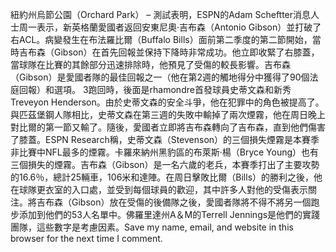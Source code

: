 紐約州烏節公園（Orchard Park） – 測試表明，ESPN的Adam Scheftter消息人士周一表示，新英格蘭愛國者返回安東尼奧·吉布森（Antonio Gibson）並打破了右ACL。病變發生在布法羅比爾（Buffalo Bills）面前第二季度的第二節開始，當時吉布森（Gibson）在首先回報並保持下降時非常成功。他立即收緊了右膝蓋，當球隊在比賽的其餘部分迅速排除時，他預見了受傷的較長影響。吉布森（Gibson）是愛國者隊的最佳回報之一（他在第2週的觸地得分中獲得了90個法庭回報）和選項。 3跑回時，後面是rhamondre首發球員史蒂文森和新秀Treveyon Henderson。由於史蒂文森的安全斗爭，他在犯罪中的角色被提高了。與匹茲堡鋼人隊相比，史蒂文森在第三週的失敗中輸掉了兩次煙霧，他在周日晚上對比爾的第一節又輸了。隨後，愛國者立即將吉布森轉向了吉布森，直到他們傷害了膝蓋。ESPN Research稱，史蒂文森（Stevenson）的三個損失煙霧是本賽季非比賽中NFL最多的煙霧。卡羅來納州黑豹區的布萊斯·楊（Bryce Young）也有三個損失的煙霧。吉布森（Gibson）是一名六歲的老兵，本賽季打出了主要攻勢的16.6％，總計25輛車，106米和達陣。在周日擊敗比爾（Bills）的勝利之後，他在球隊更衣室的入口處，並受到每個球員的歡迎，其中許多人對他的受傷表示關注。將吉布森（Gibson）放在受傷的後備隊之後，愛國者隊將不得不將另一個跑步添加到他們的53人名單中。佛羅里達州A＆M的Terrell Jennings是他們的實踐團隊，這些數字是考慮因素。Save my name, email, and website in this browser for the next time I comment.